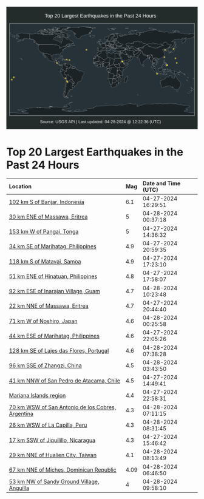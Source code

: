 ![Map](./map.png)

# Top 20 Largest Earthquakes in the Past 24 Hours

| Location | Mag | Date and Time (UTC) |
|:---|:---|:---|
| [102 km S of Banjar, Indonesia](https://earthquake.usgs.gov/earthquakes/eventpage/us6000muc0) | 6.1 | 04-27-2024 16:29:51 |
| [30 km ENE of Massawa, Eritrea](https://earthquake.usgs.gov/earthquakes/eventpage/us6000muif) | 5 | 04-28-2024 00:37:18 |
| [153 km W of Pangai, Tonga](https://earthquake.usgs.gov/earthquakes/eventpage/us6000mubd) | 5 | 04-27-2024 14:36:32 |
| [34 km SE of Marihatag, Philippines](https://earthquake.usgs.gov/earthquakes/eventpage/us6000mugs) | 4.9 | 04-27-2024 20:59:35 |
| [118 km S of Matavai, Samoa](https://earthquake.usgs.gov/earthquakes/eventpage/us6000mufa) | 4.9 | 04-27-2024 17:23:10 |
| [51 km ENE of Hinatuan, Philippines](https://earthquake.usgs.gov/earthquakes/eventpage/us6000mufl) | 4.8 | 04-27-2024 17:58:07 |
| [92 km ESE of Inarajan Village, Guam](https://earthquake.usgs.gov/earthquakes/eventpage/us6000mule) | 4.7 | 04-28-2024 10:23:48 |
| [22 km NNE of Massawa, Eritrea](https://earthquake.usgs.gov/earthquakes/eventpage/us6000mugq) | 4.7 | 04-27-2024 20:44:40 |
| [71 km W of Noshiro, Japan](https://earthquake.usgs.gov/earthquakes/eventpage/us6000muia) | 4.6 | 04-28-2024 00:25:58 |
| [44 km ESE of Marihatag, Philippines](https://earthquake.usgs.gov/earthquakes/eventpage/us6000muhd) | 4.6 | 04-27-2024 22:05:26 |
| [128 km SE of Lajes das Flores, Portugal](https://earthquake.usgs.gov/earthquakes/eventpage/us6000mukd) | 4.6 | 04-28-2024 07:38:28 |
| [96 km SSE of Zhangzi, China](https://earthquake.usgs.gov/earthquakes/eventpage/us6000muj5) | 4.5 | 04-28-2024 03:43:50 |
| [41 km NNW of San Pedro de Atacama, Chile](https://earthquake.usgs.gov/earthquakes/eventpage/us6000mubg) | 4.5 | 04-27-2024 14:49:41 |
| [Mariana Islands region](https://earthquake.usgs.gov/earthquakes/eventpage/us6000muhq) | 4.4 | 04-27-2024 22:58:31 |
| [70 km WSW of San Antonio de los Cobres, Argentina](https://earthquake.usgs.gov/earthquakes/eventpage/us6000muk1) | 4.3 | 04-28-2024 07:11:15 |
| [26 km WSW of La Capilla, Peru](https://earthquake.usgs.gov/earthquakes/eventpage/us6000mukk) | 4.3 | 04-28-2024 08:31:45 |
| [17 km SSW of Jiquilillo, Nicaragua](https://earthquake.usgs.gov/earthquakes/eventpage/us6000mubq) | 4.3 | 04-27-2024 15:46:42 |
| [29 km NNE of Hualien City, Taiwan](https://earthquake.usgs.gov/earthquakes/eventpage/us6000mukh) | 4.1 | 04-28-2024 08:13:49 |
| [67 km NNE of Miches, Dominican Republic](https://earthquake.usgs.gov/earthquakes/eventpage/pr2024119001) | 4.09 | 04-28-2024 06:46:50 |
| [53 km NW of Sandy Ground Village, Anguilla](https://earthquake.usgs.gov/earthquakes/eventpage/us6000mul2) | 4 | 04-28-2024 09:58:10 |
